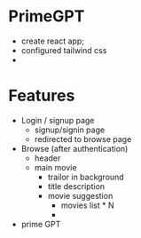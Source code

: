 # PrimeGPT 
  - create react app;
  - configured tailwind css
  -




  # Features 
  - Login / signup page
      - signup/signin page
      - redirected to browse page 
  - Browse (after authentication)
    - header
    - main movie
        - trailor in background
        - title description 
        - movie suggestion 
           - movies list * N 
           -
   - prime GPT        